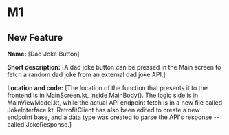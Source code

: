 # M1

## New Feature

**Name:** [Dad Joke Button]

**Short description:** [A dad joke button can be pressed in the Main screen to fetch a random dad joke from an external dad joke API.]

**Location and code:** [The location of the function that presents it to the frontend is in MainScreen.kt, inside MainBody(). The logic side is in MainViewModel.kt, while the actual API endpoint fetch is in a new file called JokeInterface.kt. RetrofitClient has also been edited to create a new endpoint base, and a data type was created to parse the API's response -- called JokeResponse.]
